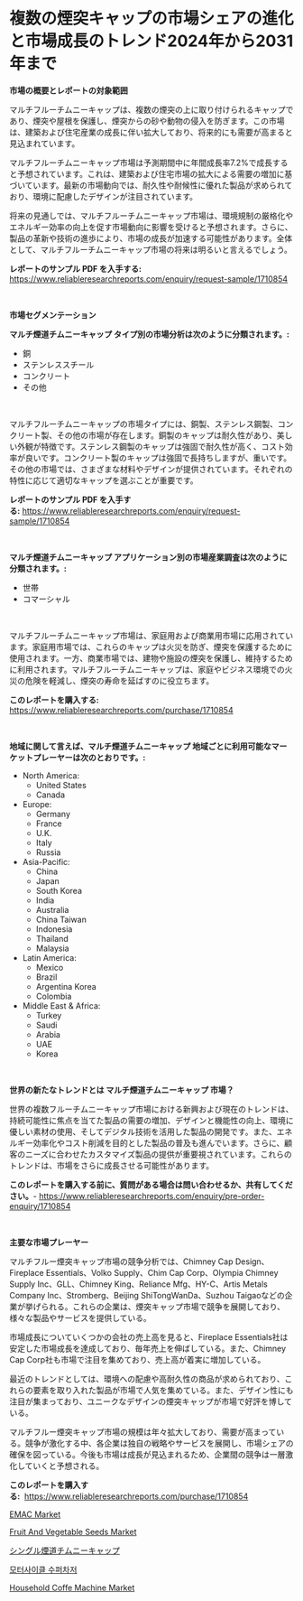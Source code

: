<p><h1>複数の煙突キャップの市場シェアの進化と市場成長のトレンド2024年から2031年まで</h1></p><p><strong>市場の概要とレポートの対象範囲</strong></p>
<p><p>マルチフルーチムニーキャップは、複数の煙突の上に取り付けられるキャップであり、煙突や屋根を保護し、煙突からの砂や動物の侵入を防ぎます。この市場は、建築および住宅産業の成長に伴い拡大しており、将来的にも需要が高まると見込まれています。</p><p>マルチフルーチムニーキャップ市場は予測期間中に年間成長率7.2%で成長すると予想されています。これは、建築および住宅市場の拡大による需要の増加に基づいています。最新の市場動向では、耐久性や耐候性に優れた製品が求められており、環境に配慮したデザインが注目されています。</p><p>将来の見通しでは、マルチフルーチムニーキャップ市場は、環境規制の厳格化やエネルギー効率の向上を促す市場動向に影響を受けると予想されます。さらに、製品の革新や技術の進歩により、市場の成長が加速する可能性があります。全体として、マルチフルーチムニーキャップ市場の将来は明るいと言えるでしょう。</p></p>
<p><strong>レポートのサンプル PDF を入手する:</strong> <a href="https://www.reliableresearchreports.com/enquiry/request-sample/1710854">https://www.reliableresearchreports.com/enquiry/request-sample/1710854</a></p>
<p>&nbsp;</p>
<p><strong>市場セグメンテーション</strong></p>
<p><strong>マルチ煙道チムニーキャップ タイプ別の市場分析は次のように分類されます。:</strong></p>
<p><ul><li>銅</li><li>ステンレススチール</li><li>コンクリート</li><li>その他</li></ul></p>
<p>&nbsp;</p>
<p><p>マルチフルーチムニーキャップの市場タイプには、銅製、ステンレス鋼製、コンクリート製、その他の市場が存在します。銅製のキャップは耐久性があり、美しい外観が特徴です。ステンレス鋼製のキャップは強固で耐久性が高く、コスト効率が良いです。コンクリート製のキャップは強固で長持ちしますが、重いです。その他の市場では、さまざまな材料やデザインが提供されています。それぞれの特性に応じて適切なキャップを選ぶことが重要です。</p></p>
<p><strong>レポートのサンプル PDF を入手する:</strong>&nbsp;<a href="https://www.reliableresearchreports.com/enquiry/request-sample/1710854">https://www.reliableresearchreports.com/enquiry/request-sample/1710854</a></p>
<p>&nbsp;</p>
<p><strong> マルチ煙道チムニーキャップ アプリケーション別の市場産業調査は次のように分類されます。:</strong></p>
<p><ul><li>世帯</li><li>コマーシャル</li></ul></p>
<p>&nbsp;</p>
<p><p>マルチフルーチムニーキャップ市場は、家庭用および商業用市場に応用されています。家庭用市場では、これらのキャップは火災を防ぎ、煙突を保護するために使用されます。一方、商業市場では、建物や施設の煙突を保護し、維持するために利用されます。マルチフルーチムニーキャップは、家庭やビジネス環境での火災の危険を軽減し、煙突の寿命を延ばすのに役立ちます。</p></p>
<p><strong>このレポートを購入する:</strong>&nbsp; <a href="https://www.reliableresearchreports.com/purchase/1710854">https://www.reliableresearchreports.com/purchase/1710854</a></p>
<p>&nbsp;</p>
<p><strong>地域に関して言えば、マルチ煙道チムニーキャップ 地域ごとに利用可能なマーケットプレーヤーは次のとおりです。:</strong></p>
<p><ul>
    <li>
        North America:
        <ul>
            <li>United States</li>
            <li>Canada</li>
        </ul>
    </li>
    <li>
        Europe:
        <ul>
            <li>Germany</li>
            <li>France</li>
            <li>U.K.</li>
            <li>Italy</li>
            <li>Russia</li>
        </ul>
    </li>
    <li>
        Asia-Pacific:
        <ul>
            <li>China</li>
            <li>Japan</li>
            <li>South Korea</li>
            <li>India</li>
            <li>Australia</li>
            <li>China Taiwan</li>
            <li>Indonesia</li>
            <li>Thailand</li>
            <li>Malaysia</li>
        </ul>
    </li>
    <li>
        Latin America:
        <ul>
            <li>Mexico</li>
            <li>Brazil</li>
            <li>Argentina Korea</li>
            <li>Colombia</li>
        </ul>
    </li>
    <li>
        Middle East & Africa:
        <ul>
            <li>Turkey</li>
            <li>Saudi</li>
            <li>Arabia</li>
            <li>UAE</li>
            <li>Korea</li>
        </ul>
    </li>
    </ul></p>
<p>&nbsp;</p>
<p><strong>世界の新たなトレンドとは マルチ煙道チムニーキャップ 市場？</strong></p>
<p><p>世界の複数フルーチムニーキャップ市場における新興および現在のトレンドは、持続可能性に焦点を当てた製品の需要の増加、デザインと機能性の向上、環境に優しい素材の使用、そしてデジタル技術を活用した製品の開発です。また、エネルギー効率化やコスト削減を目的とした製品の普及も進んでいます。さらに、顧客のニーズに合わせたカスタマイズ製品の提供が重要視されています。これらのトレンドは、市場をさらに成長させる可能性があります。</p></p>
<p><strong>このレポートを購入する前に、質問がある場合は問い合わせるか、共有してください。</strong>- <a href="https://www.reliableresearchreports.com/enquiry/pre-order-enquiry/1710854">https://www.reliableresearchreports.com/enquiry/pre-order-enquiry/1710854</a></p>
<p>&nbsp;</p>
<p><strong>主要な市場プレーヤー</strong></p>
<p><p>マルチフルー煙突キャップ市場の競争分析では、Chimney Cap Design、Fireplace Essentials、Volko Supply、Chim Cap Corp、Olympia Chimney Supply Inc、GLL、Chimney King、Reliance Mfg、HY-C、Artis Metals Company Inc、Stromberg、Beijing ShiTongWanDa、Suzhou Taigaoなどの企業が挙げられる。これらの企業は、煙突キャップ市場で競争を展開しており、様々な製品やサービスを提供している。</p><p>市場成長についていくつかの会社の売上高を見ると、Fireplace Essentials社は安定した市場成長を達成しており、毎年売上を伸ばしている。また、Chimney Cap Corp社も市場で注目を集めており、売上高が着実に増加している。</p><p>最近のトレンドとしては、環境への配慮や高耐久性の商品が求められており、これらの要素を取り入れた製品が市場で人気を集めている。また、デザイン性にも注目が集まっており、ユニークなデザインの煙突キャップが市場で好評を博している。</p><p>マルチフルー煙突キャップ市場の規模は年々拡大しており、需要が高まっている。競争が激化する中、各企業は独自の戦略やサービスを展開し、市場シェアの確保を図っている。今後も市場は成長が見込まれるため、企業間の競争は一層激化していくと予想される。</p></p>
<p><strong>このレポートを購入する:</strong>&nbsp;&nbsp;<a href="https://www.reliableresearchreports.com/purchase/1710854">https://www.reliableresearchreports.com/purchase/1710854</a></p>
<p><p><a href="https://issuu.com/reportprime-2/docs/emac-market-size-2030.pptx">EMAC Market</a></p><p><a href="https://issuu.com/reportprime-2/docs/fruit-and-vegetable-seeds-market-size-2030.pptx">Fruit And Vegetable Seeds Market</a></p><p><a href="https://github.com/zjkmgcs938405/Market-Research-Report-List-1/blob/main/8251434186366.md">シングル煙道チムニーキャップ</a></p><p><a href="https://github.com/vsnao330707/Market-Research-Report-List-1/blob/main/6256083186271.md">모터사이클 수퍼차저</a></p><p><a href="https://glittery-fuchsia-86a.notion.site/Household-Coffe-Machine-Market-Analysis-and-Market-Size-Global-Industry-Overview-Market-Segmentati-bf537c4a99d447b3bbb10ade6ad651ce">Household Coffe Machine Market</a></p></p>